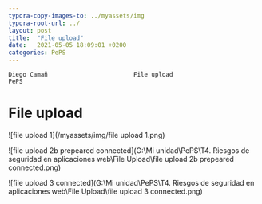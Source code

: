 ```yaml
---
typora-copy-images-to: ../myassets/img
typora-root-url: ../
layout: post
title:  "File upload"
date:   2021-05-05 18:09:01 +0200
categories: PePS
---
```


    Diego Camañ                 	   File upload 	                       PePS   

#                                                                                       File upload



![file upload 1](/myassets/img/file upload 1.png)



![file upload 2b prepeared connected](G:\Mi unidad\PePS\T4. Riesgos de seguridad en aplicaciones web\File Upload\file upload 2b prepeared connected.png)

![file upload 3 connected](G:\Mi unidad\PePS\T4. Riesgos de seguridad en aplicaciones web\File Upload\file upload 3 connected.png)
